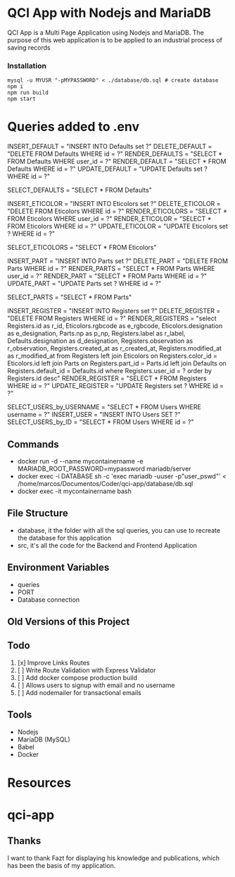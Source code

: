 # QCI App with Nodejs and MariaDB

QCI App is a Multi Page Application using Nodejs and MariaDB. The purpose of this web application is to be applied to an industrial process of saving records

### Installation

```
mysql -u MYUSR "-pMYPASSWORD" < ./database/db.sql # create database
npm i
npm run build
npm start
```

# Queries added to .env

INSERT_DEFAULT = "INSERT INTO Defaults set ?"
DELETE_DEFAULT = "DELETE FROM Defaults WHERE id = ?"
RENDER_DEFAULTS = "SELECT * FROM Defaults WHERE user_id = ?"
RENDER_DEFAULT = "SELECT * FROM Defaults WHERE id = ?"
UPDATE_DEFAULT = "UPDATE Defaults set ? WHERE id = ?"

SELECT_DEFAULTS = "SELECT * FROM Defaults"

INSERT_ETICOLOR = "INSERT INTO Eticolors set ?"
DELETE_ETICOLOR = "DELETE FROM Eticolors WHERE id = ?"
RENDER_ETICOLORS = "SELECT * FROM Eticolors WHERE user_id = ?"
RENDER_ETICOLOR = "SELECT * FROM Eticolors WHERE id = ?"
UPDATE_ETICOLOR = "UPDATE Eticolors set ? WHERE id = ?"

SELECT_ETICOLORS = "SELECT * FROM Eticolors"

INSERT_PART = "INSERT INTO Parts set ?"
DELETE_PART = "DELETE FROM Parts WHERE id = ?"
RENDER_PARTS = "SELECT * FROM Parts WHERE user_id = ?"
RENDER_PART = "SELECT * FROM Parts WHERE id = ?"
UPDATE_PART = "UPDATE Parts set ? WHERE id = ?"

SELECT_PARTS = "SELECT * FROM Parts"

INSERT_REGISTER = "INSERT INTO Registers set ?"
DELETE_REGISTER = "DELETE FROM Registers WHERE id = ?"
RENDER_REGISTERS = "select Registers.id as r_id, Eticolors.rgbcode as e_rgbcode, Eticolors.designation as e_designation, Parts.np as p_np, Registers.label as r_label, Defaults.designation as d_designation, Registers.observation as r_observation, Registers.created_at as r_created_at, Registers.modified_at as r_modified_at from Registers left join Eticolors on  Registers.color_id = Eticolors.id left join Parts on Registers.part_id = Parts.id left join Defaults on Registers.default_id = Defaults.id where Registers.user_id = ? order by Registers.id desc" 
RENDER_REGISTER = "SELECT * FROM Registers WHERE id = ?"
UPDATE_REGISTER = "UPDATE Registers set ? WHERE id = ?"

SELECT_USERS_by_USERNAME = "SELECT * FROM Users WHERE username = ?"
INSERT_USER = "INSERT INTO Users SET ?"
SELECT_USERS_by_ID = "SELECT * FROM Users WHERE id = ?"

## Commands

- docker run -d --name mycontainername -e MARIADB_ROOT_PASSWORD=mypassword mariadb/server
- docker exec -i DATABASE sh -c 'exec mariadb -uuser -p"user_pswd"' < /home/marcos/Documentos/Coder/qci-app/database/db.sql
- docker exec -it mycontainername bash

## File Structure

- database, it the folder with all the sql queries, you can use to recreate the database for this application
- src, it's all the code for the Backend and Frontend Application

## Environment Variables

- queries
- PORT
- Database connection

## Old Versions of this Project

## Todo

1. [x] Improve Links Routes
1. [ ] Write Route Validation with Express Validator
1. [ ] Add docker compose production build
1. [ ] Allows users to signup with email and no username
1. [ ] Add nodemailer for transactional emails

## Tools

- Nodejs
- MariaDB (MySQL)
- Babel
- Docker

# Resources

# qci-app

## Thanks

I want to thank Fazt for displaying his knowledge and publications, which has been the basis of my application.

